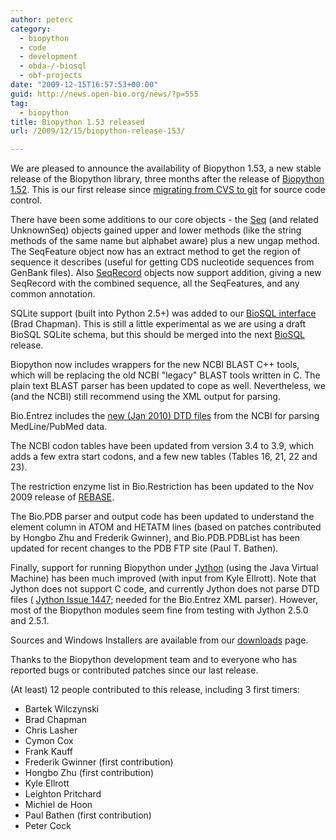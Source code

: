 ```yaml
---
author: peterc
category:
  - biopython
  - code
  - development
  - obda-/-biosql
  - obf-projects
date: "2009-12-15T16:57:53+00:00"
guid: http://news.open-bio.org/news/?p=555
tag:
  - biopython
title: Biopython 1.53 released
url: /2009/12/15/biopython-release-153/

---
```

We are pleased to announce the availability of Biopython 1.53, a new stable release of the Biopython library, three months after the release of [Biopython 1.52](http://news.open-bio.org/news/2009/09/biopython-release-152/). This is our first release since [migrating from CVS to git](http://news.open-bio.org/news/2009/09/biopython-cvs-to-git-migration/) for source code control.

There have been some additions to our core objects - the [Seq](http://biopython.org/wiki/Seq) (and related UnknownSeq) objects gained upper and lower methods (like the string methods of the same name but alphabet aware) plus a new ungap method. The SeqFeature object now has an extract method to get the region of sequence it describes (useful for getting CDS nucleotide sequences from GenBank files). Also [SeqRecord](http://biopython.org/wiki/SeqRecord) objects now support addition, giving a new SeqRecord with the combined sequence, all the SeqFeatures, and any common annotation.

SQLite support (built into Python 2.5+) was added to our [BioSQL interface](http://biopython.org/wiki/BioSQL) (Brad Chapman). This is still a little experimental as we are using a draft BioSQL SQLite schema, but this should be merged into the next [BioSQL](http://www.biosql.org) release.

Biopython now includes wrappers for the new NCBI BLAST C++ tools, which will be replacing the old NCBI "legacy" BLAST tools written in C. The plain text BLAST parser has been updated to cope as well. Nevertheless, we (and the NCBI) still recommend using the XML output for parsing.

Bio.Entrez includes the [new (Jan 2010) DTD files](http://www.nlm.nih.gov/bsd/licensee/announce/2009.html#d09_17) from the NCBI for parsing MedLine/PubMed data.

The NCBI codon tables have been updated from version 3.4 to 3.9, which adds a few extra start codons, and a few new tables (Tables 16, 21, 22 and 23).

The restriction enzyme list in Bio.Restriction has been updated to the Nov 2009 release of [REBASE](http://rebase.neb.com/rebase/rebase.html).

The Bio.PDB parser and output code has been updated to understand the element column in ATOM and HETATM lines (based on patches contributed by Hongbo Zhu and Frederik Gwinner), and Bio.PDB.PDBList has been updated for recent changes to the PDB FTP site (Paul T. Bathen).

Finally, support for running Biopython under [Jython](http://www.jython.org) (using the Java Virtual Machine) has been much improved (with input from Kyle Ellrott). Note that Jython does not support C code, and currently Jython does not parse DTD files ( [Jython Issue 1447](http://bugs.jython.org/issue1447); needed for the Bio.Entrez XML parser). However, most of the Biopython modules seem fine from testing with Jython 2.5.0 and 2.5.1.

Sources and Windows Installers are available from our [downloads](http://www.biopython.org/wiki/Download) page.

Thanks to the Biopython development team and to everyone who has reported bugs or contributed patches since our last release.

(At least) 12 people contributed to this release, including 3 first timers:

- Bartek Wilczynski
- Brad Chapman
- Chris Lasher
- Cymon Cox
- Frank Kauff
- Frederik Gwinner (first contribution)
- Hongbo Zhu (first contribution)
- Kyle Ellrott
- Leighton Pritchard
- Michiel de Hoon
- Paul Bathen (first contribution)
- Peter Cock
